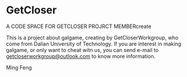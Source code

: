 # GetCloser
A CODE SPACE FOR GETCLOSER PROJRCT MEMBERcreate

This is a project about galgame, creating by GetCloserWorkgroup, who come from Dalian University of Technology.
If you are interest in making galgame, or only want to cheat witn us, you can send e-mail to getcloserworkgroup@outlook.com to know more information.

Ming Feng
